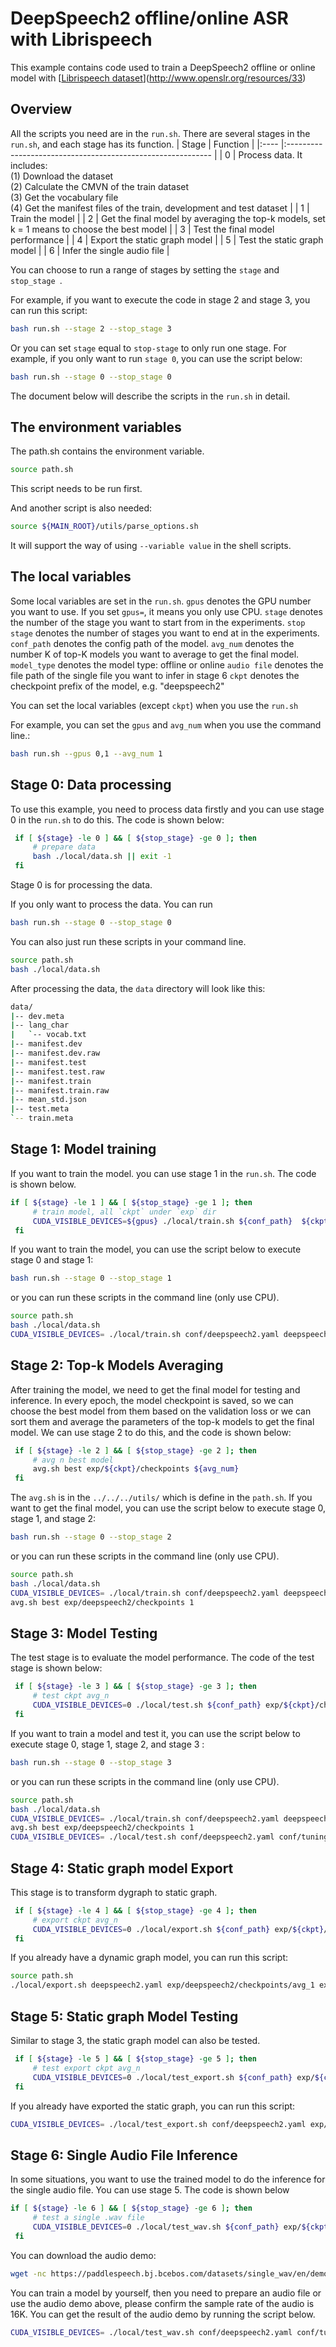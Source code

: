 # DeepSpeech2 offline/online ASR with Librispeech
This example contains code used to train a DeepSpeech2 offline or online model with [[Librispeech dataset](http://www.openslr.org/resources/12)](http://www.openslr.org/resources/33)
## Overview
All the scripts you need are in the `run.sh`. There are several stages in the `run.sh`, and each stage has its function.
| Stage | Function                                                     |
|:---- |:----------------------------------------------------------- |
| 0     | Process data. It includes: <br>       (1) Download the dataset <br>       (2) Calculate the CMVN of the train dataset <br>       (3) Get the vocabulary file <br>       (4) Get the manifest files of the train, development and test dataset |
| 1     | Train the model                                              |
| 2     | Get the final model by averaging the top-k models, set k = 1 means to choose the best model |
| 3     | Test the final model performance                             |
| 4     | Export the static graph model     |
| 5      | Test the static graph model      |
| 6     | Infer the single audio file                                  |

You can choose to run a range of stages by setting the `stage` and `stop_stage `. 

For example, if you want to execute the code in stage 2 and stage 3, you can run this script:
```bash
bash run.sh --stage 2 --stop_stage 3
```
Or you can set `stage` equal to `stop-stage` to only run one stage.
For example, if you only want to run `stage 0`, you can use the script below:
```bash
bash run.sh --stage 0 --stop_stage 0
```
The document below will describe the scripts in the `run.sh` in detail.
## The environment variables
The path.sh contains the environment variable. 
```bash
source path.sh
```
This script needs to be run first.  

And another script is also needed:
```bash
source ${MAIN_ROOT}/utils/parse_options.sh
```
It will support the way of using `--variable value` in the shell scripts.
## The local variables
Some local variables are set in the `run.sh`. 
`gpus` denotes the GPU number you want to use. If you set `gpus=`,  it means you only use CPU. 
`stage` denotes the number of the stage you want to start from in the experiments.
`stop stage` denotes the number of stages you want to end at in the experiments. 
`conf_path` denotes the config path of the model.
`avg_num` denotes the number K of top-K models you want to average to get the final model.
`model_type` denotes the model type: offline or online
`audio file` denotes the file path of the single file you want to infer in stage 6
`ckpt` denotes the checkpoint prefix of the model, e.g. "deepspeech2"

You can set the local variables (except `ckpt`)  when you use the `run.sh`

For example, you can set the `gpus` and `avg_num` when you use the command line.:
```bash
bash run.sh --gpus 0,1 --avg_num 1
```
## Stage 0: Data processing
To use this example, you need to process data firstly and  you can use stage 0 in the `run.sh` to do this. The code is shown below:
```bash
 if [ ${stage} -le 0 ] && [ ${stop_stage} -ge 0 ]; then
     # prepare data
     bash ./local/data.sh || exit -1
 fi
```
Stage 0 is for processing the data.

If you only want to process the data. You can run
```bash
bash run.sh --stage 0 --stop_stage 0
```
You can also just run these scripts in your command line.
```bash
source path.sh
bash ./local/data.sh
```
After processing the data, the `data` directory will look like this:
```bash
data/
|-- dev.meta
|-- lang_char
|   `-- vocab.txt
|-- manifest.dev
|-- manifest.dev.raw
|-- manifest.test
|-- manifest.test.raw
|-- manifest.train
|-- manifest.train.raw
|-- mean_std.json
|-- test.meta
`-- train.meta
```
## Stage 1: Model training
If you want to train the model. you can use stage 1 in the `run.sh`. The code is shown below. 
```bash
if [ ${stage} -le 1 ] && [ ${stop_stage} -ge 1 ]; then
     # train model, all `ckpt` under `exp` dir
     CUDA_VISIBLE_DEVICES=${gpus} ./local/train.sh ${conf_path}  ${ckpt}
 fi
```
If you want to train the model, you can use the script below to execute stage 0 and stage 1:
```bash
bash run.sh --stage 0 --stop_stage 1
```
or you can run these scripts in the command line (only use CPU).
```bash
source path.sh
bash ./local/data.sh
CUDA_VISIBLE_DEVICES= ./local/train.sh conf/deepspeech2.yaml deepspeech2
```
## Stage 2:  Top-k Models Averaging
After training the model,  we need to get the final model for testing and inference. In every epoch, the model checkpoint is saved, so we can choose the best model from them based on the validation loss or we can sort them and average the parameters of the top-k models to get the final model.  We can use stage 2 to do this, and the code is shown below:
```bash
 if [ ${stage} -le 2 ] && [ ${stop_stage} -ge 2 ]; then
     # avg n best model
     avg.sh best exp/${ckpt}/checkpoints ${avg_num}
 fi
```
The `avg.sh` is in the `../../../utils/` which is define in the `path.sh`.
If you want to get the final model,  you can use the script below to execute stage 0, stage 1, and stage 2:
```bash
bash run.sh --stage 0 --stop_stage 2
```
or you can run these scripts in the command line (only use CPU).
```bash
source path.sh
bash ./local/data.sh
CUDA_VISIBLE_DEVICES= ./local/train.sh conf/deepspeech2.yaml deepspeech2
avg.sh best exp/deepspeech2/checkpoints 1
```
## Stage 3: Model Testing
The test stage is to evaluate the model performance. The code of the test stage is shown below:
```bash
 if [ ${stage} -le 3 ] && [ ${stop_stage} -ge 3 ]; then
     # test ckpt avg_n
     CUDA_VISIBLE_DEVICES=0 ./local/test.sh ${conf_path} exp/${ckpt}/checkpoints/${avg_ckpt} || exit -1
 fi
```
If you want to train a model and test it,  you can use the script below to execute stage 0, stage 1,  stage 2, and stage 3 :
```bash
bash run.sh --stage 0 --stop_stage 3
```
or you can run these scripts in the command line (only use CPU).
```bash
source path.sh
bash ./local/data.sh
CUDA_VISIBLE_DEVICES= ./local/train.sh conf/deepspeech2.yaml deepspeech2
avg.sh best exp/deepspeech2/checkpoints 1
CUDA_VISIBLE_DEVICES= ./local/test.sh conf/deepspeech2.yaml conf/tuning/decode.yaml exp/deepspeech2/checkpoints/avg_1
```
## Stage 4: Static graph model Export
This stage is to transform dygraph to static graph.
```bash
 if [ ${stage} -le 4 ] && [ ${stop_stage} -ge 4 ]; then
     # export ckpt avg_n
     CUDA_VISIBLE_DEVICES=0 ./local/export.sh ${conf_path} exp/${ckpt}/checkpoints/${avg_ckpt} exp/${ckpt}/checkpoints/${avg_ckpt}.jit ${model_type}
 fi
```
If you already have a dynamic graph model, you can run this script:
```bash
source path.sh
./local/export.sh deepspeech2.yaml exp/deepspeech2/checkpoints/avg_1 exp/deepspeech2/checkpoints/avg_1.jit offline
```
## Stage 5: Static graph Model Testing
Similar to stage 3, the static graph model can also be tested.
```bash
 if [ ${stage} -le 5 ] && [ ${stop_stage} -ge 5 ]; then
     # test export ckpt avg_n
     CUDA_VISIBLE_DEVICES=0 ./local/test_export.sh ${conf_path} exp/${ckpt}/checkpoints/${avg_ckpt}.jit ${model_type}|| exit -1
 fi
```
If you already have exported the static graph, you can run this script:
```bash
CUDA_VISIBLE_DEVICES= ./local/test_export.sh conf/deepspeech2.yaml exp/deepspeech2/checkpoints/avg_1.jit offline
```
## Stage 6: Single Audio File Inference
In some situations, you want to use the trained model to do the inference for the single audio file. You can use stage  5. The code is shown below
```bash
if [ ${stage} -le 6 ] && [ ${stop_stage} -ge 6 ]; then
     # test a single .wav file
     CUDA_VISIBLE_DEVICES=0 ./local/test_wav.sh ${conf_path} exp/${ckpt}/checkpoints/${avg_ckpt} ${model_type} ${audio_file}
 fi
```
You can download the audio demo:
```bash
wget -nc https://paddlespeech.bj.bcebos.com/datasets/single_wav/en/demo_002_en.wav -P data/
```
You can train a model by yourself, then you need to prepare an audio file or use the audio demo above, please confirm the sample rate of the audio is 16K. You can get the result of the audio demo by running the script below.
```bash
CUDA_VISIBLE_DEVICES= ./local/test_wav.sh conf/deepspeech2.yaml conf/tuning/decode.yaml exp/deepspeech2/checkpoints/avg_1 data/demo_002_en.wav
```
